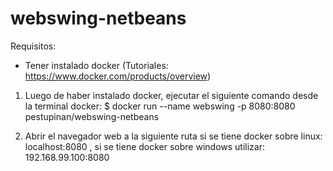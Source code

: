 # webswing-netbeans

Requisitos: 
  - Tener instalado docker (Tutoriales: https://www.docker.com/products/overview)

1. Luego de haber instalado docker, ejecutar el siguiente comando desde la terminal docker: 
  $ docker run --name webswing -p 8080:8080 pestupinan/webswing-netbeans

2. Abrir el navegador web a la siguiente ruta si se tiene docker sobre linux:
  localhost:8080
  , si se tiene docker sobre windows utilizar:
  192.168.99.100:8080
